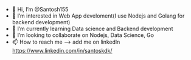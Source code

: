- 👋 Hi, I’m @Santosh155
- 👀 I’m interested in Web App develoment(I use Nodejs and Golang for backend development)
- 🌱 I’m currently learning Data science and Backend development
- 💞️ I’m looking to collaborate on Nodejs, Data Science, Go
- 📫 How to reach me --> add me on linkedln https://www.linkedin.com/in/santoskdk/

<!---
Santosh155/Santosh155 is a ✨ special ✨ repository because its `README.md` (this file) appears on your GitHub profile.
You can click the Preview link to take a look at your changes.
--->

